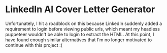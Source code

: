 # LinkedIn AI Cover Letter Generator

Unfortunately, I hit a roadblock on this because LinkedIn suddenly added a requirement to login before viewing public urls, which meant my headless puppeteer wouldn't be able to login to extract the HTML.
At this point, I have found enough similar alternatives that I'm no longer motivated to continue with this project :(
